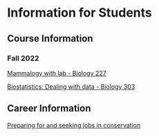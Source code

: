 # Information for Students

## Course Information

### Fall 2022
[Mammalogy with lab - Biology 227](/Fall2022/Mammalogy.md)

[Biostatistics: Dealing with data - Biology 303](/Fall2022/Biostats.md)

## Career Information

[Preparing for and seeking jobs in conservation](/finding-jobs.md)
